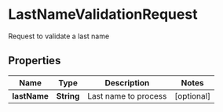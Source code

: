 

# LastNameValidationRequest

Request to validate a last name
## Properties

Name | Type | Description | Notes
------------ | ------------- | ------------- | -------------
**lastName** | **String** | Last name to process |  [optional]



